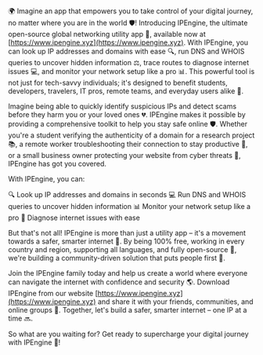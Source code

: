 🌍 Imagine an app that empowers you to take control of your digital journey, no matter where you are in the world 🛡️! Introducing IPEngine, the ultimate open-source global networking utility app 📡, available now at [https://www.ipengine.xyz](https://www.ipengine.xyz). With IPEngine, you can look up IP addresses and domains with ease 🔍, run DNS and WHOIS queries to uncover hidden information ⚖️, trace routes to diagnose internet issues 💻, and monitor your network setup like a pro 📊. This powerful tool is not just for tech-savvy individuals; it's designed to benefit students, developers, travelers, IT pros, remote teams, and everyday users alike 👥.

Imagine being able to quickly identify suspicious IPs and detect scams before they harm you or your loved ones 💔. IPEngine makes it possible by providing a comprehensive toolkit to help you stay safe online 🛡️. Whether you're a student verifying the authenticity of a domain for a research project 📚, a remote worker troubleshooting their connection to stay productive 🔧, or a small business owner protecting your website from cyber threats 💸, IPEngine has got you covered.

With IPEngine, you can:

🔍 Look up IP addresses and domains in seconds
💻 Run DNS and WHOIS queries to uncover hidden information
📊 Monitor your network setup like a pro
💪 Diagnose internet issues with ease

But that's not all! IPEngine is more than just a utility app – it's a movement towards a safer, smarter internet 🚀. By being 100% free, working in every country and region, supporting all languages, and fully open-source 💯, we're building a community-driven solution that puts people first 👥.

Join the IPEngine family today and help us create a world where everyone can navigate the internet with confidence and security 🌎. Download IPEngine from our website [https://www.ipengine.xyz](https://www.ipengine.xyz) and share it with your friends, communities, and online groups 💬. Together, let's build a safer, smarter internet – one IP at a time 🔜.

So what are you waiting for? Get ready to supercharge your digital journey with IPEngine 🚀!